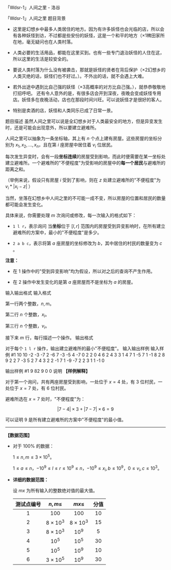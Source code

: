 



「Wdsr-1」人间之里 - 洛谷














「Wdsr-1」人间之里
题目背景
- 这里是幻想乡中最多人类居住的地方。因为有许多妖怪也会光临的店，所以会有各种妖怪到访，不过都是些安份的妖怪，这是一个和平的地方（×1稗田家所在地，毫无疑问也在人类村落。

- 人类必要的生活用品，都能在这里买到。也有一些专门退治妖怪的人住在这，所以这里的生活是较安全的。

- 要说人类村落为什么没有被袭击，那就是妖怪的贤者在背后保护（×2幻想乡的人类灭绝的话，妖怪们也不好过。）。不外出的话，就不会遇上大难。

- 若外出途中遇到比自己强的妖怪（×3高概率的对方比自己强。），就恭恭敬敬地打招呼吧。 还有令人意外的是，有很多店会开到深夜，夜晚会变成妖怪专用店。妖怪多在夜晚活动，店也在那段时间兴旺。可以说妖怪才是很好的客人。

- 特别是卖酒的店，妖怪和人类同乐已成了日常一景。

$$\tag*{——摘自《东方求闻史纪》}$$
题目描述
虽然人间之里可以说是全幻想乡对于人类最安全的地方，但是异变发生时，还是可能会出现意外，所以要建立避难所。

人间之里可以抽象为一条坐标轴，其上有 $n$ 个点上建有房屋。这些房屋的坐标分别为 $x_1,x_2,...,x_n$，且在第 $i$ 座房屋中居住着 $v_i$ 位居民。

每次发生异变时，会有一段**坐标连续**的房屋受到影响，而此时便需要在某一坐标处建立避难所。一个避难所的"不便程度"为受影响的房屋中的**每一个居民**与避难所的距离之和。  

（举例来说，假设只有房屋 $i$ 受到了影响，则在 $z$ 处建立避难所的"不便程度"为 $v_i*|x_i-z|$ ） 

当然，坐落在幻想乡中人间之里的不可能一成不变，所以房屋的位置和居民的数量都可能会发生变化。

具体来说，你需要处理 $m$ 次询问或修改，每一次输入的格式如下：

- `1 l r`，表示询问 当**坐标**位于 $[l,r]$ 范围内的房屋受到异变影响时，在所有建立避难所的方案中，最小的"不便程度"是多少。

- `2 a b c`，表示将第 $a$ 座房屋的坐标修改为 $b$，其中居住的村民的数量变为 $c$ 。 

**注意：**
- 在 $1$ 操作中的"受到异变影响"均为假设，所以对之后的查询不产生作用。

- 在 $2$ 操作中发生变化的是第 $a$ 座房屋而不是坐标为 $a$ 的房屋。


输入输出格式
输入格式

第一行两个整数，$n,m$。

第二行 $n$ 个整数，$x_i$。

第三行 $n$ 个整数，$v_i$。

接下来 $m$ 行，每行描述一个操作。
输出格式

对于每个 `1 l r` 操作，输出建立避难所的最小"不便程度"。
输入输出样例
输入样例 #1
10 10
-2 -3 -7 2 -6 7 -3 -5 4 -7 
0 2 2 0 4 6 2 4 3 3 
1 4 7
1 -5 7
1 -1 8
2 8 9 2
2 7 -3 5
2 7 4 3
2 2 -1 7
1 -9 -7
2 2 3 1
1 -1 0

输出样例 #1
9
82
9
0
0
说明
**【样例解释】**

对于第一个询问，共有两座房屋受到影响，一处位于 $x=4$ 处，有 $3$ 位村民，一处位于 $x=7$ 处，有 $6$ 位村民。

避难所选在 $x=7$ 处时，"不便程度"为：

$$\left\vert 7 - 4 \right\vert \times 3 + \left\vert 7 - 7 \right\vert \times 6 = 9$$

可以证明 $9$ 是所有建立避难所的方案中"不便程度"的最小值。

--------------------

**【数据范围】**

- 对于 $100\%$ 的数据：
    
    $1 \le n,m \le 3 \times 10 ^ 5$。

    $1 \le a \le n$，$-10 ^ 9 \le l \le r  \le 10 ^ 9 \le n$，$-10 ^ 9 \le x_i,b \le 10 ^ 9$，$0 \le  v_i,c \le 10 ^ 3$。

- **详细的数据范围：**

    设 $mx$ 为所有输入的整数绝对值的最大值。

    测试点编号 | $n,m \le$  | $mx \le$ | 分值
    :-: | :-: | :-: | :-:
    $1$ | $100$ | $100$ | $10$
    $2$ | $8 \times 10 ^ 3$ | $8 \times 10 ^ 3$ | $15$
    $3$ | $8 \times 10 ^ 3$ | $10 ^ 9$ | $5$
    $4$ | $10 ^ 5$ | $10 ^ 5$ | $30$
    $5$ | $10 ^ 5$ | $10 ^ 9$ | $10$
    $6$ | $3 \times 10 ^ 5$ | $10 ^ 9$ | $30$








